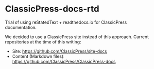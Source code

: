 # ClassicPress-docs-rtd

Trial of using reStatedText + readthedocs.io for ClassicPress documentation.

We decided to use a ClassicPress site instead of this approach.  Current repositories at the time of this writing:

- Site: https://github.com/ClassicPress/site-docs
- Content (Markdown files): https://github.com/ClassicPress/ClassicPress-docs

